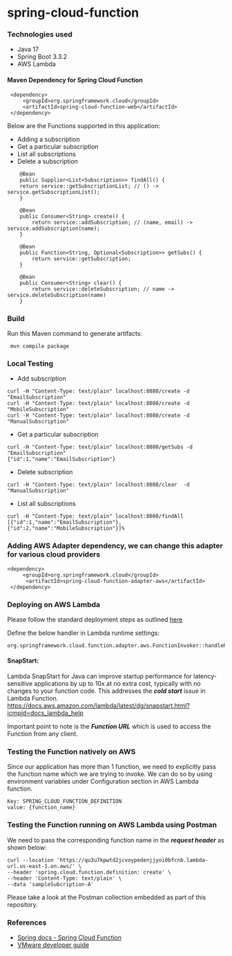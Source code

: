 # spring-cloud-function

### Technologies used
* Java 17
* Spring Boot 3.3.2
* AWS Lambda

####  Maven Dependency for Spring Cloud Function
```
 <dependency>
     <groupId>org.springframework.cloud</groupId>
     <artifactId>spring-cloud-function-web</artifactId>
 </dependency>
```

Below are the Functions supported in this application:

* Adding a subscription
* Get a particular subscription
* List all subscriptions
* Delete a subscription

```
    @Bean
    public Supplier<List<Subscription>> findAll() {
    return service::getSubscriptionList; // () -> service.getSubscriptionList();
    }

    @Bean
    public Consumer<String> create() {
        return service::addSubscription; // (name, email) -> service.addSubscription(name);
    }

    @Bean
    public Function<String, Optional<Subscription>> getSubs() {
        return service::getSubscription;
    }

    @Bean
    public Consumer<String> clear() {
        return service::deleteSubscription; // name -> service.deleteSubscription(name)
    }
 ``` 
### Build
Run this Maven command to generate artifacts:
```
 mvn compile package
```

### Local Testing
* Add subscription
```
curl -H "Content-Type: text/plain" localhost:8080/create -d "EmailSubscription"
curl -H "Content-Type: text/plain" localhost:8080/create -d "MobileSubscription"
curl -H "Content-Type: text/plain" localhost:8080/create -d "ManualSubscription"

```

* Get a particular subscription

```
curl -H "Content-Type: text/plain" localhost:8080/getSubs -d "EmailSubscription"
{"id":1,"name":"EmailSubscription"}
```

* Delete subscription
```
curl -H "Content-Type: text/plain" localhost:8080/clear  -d "ManualSubscription"
```
* List all subscriptions

```
curl -H "Content-Type: text/plain" localhost:8080/findAll                       
[{"id":1,"name":"EmailSubscription"},{"id":2,"name":"MobileSubscription"}]%
```

### Adding AWS Adapter dependency, we can change this adapter for various cloud providers

```
<dependency>
     <groupId>org.springframework.cloud</groupId>
      <artifactId>spring-cloud-function-adapter-aws</artifactId>
 </dependency>
```

### Deploying on AWS Lambda
Please follow the standard deployment steps as outlined [here](https://tanzu.vmware.com/developer/guides/serverless-spring/) 

Define the below handler in Lambda runtime settings:
```
org.springframework.cloud.function.adapter.aws.FunctionInvoker::handleRequest
```
#### **SnapStart:**

Lambda SnapStart for Java can improve startup performance for latency-sensitive applications by up to 10x at no extra cost,
typically with no changes to your function code. This addresses the **_cold start_** issue in Lambda Function.
https://docs.aws.amazon.com/lambda/latest/dg/snapstart.html?icmpid=docs_lambda_help

Important point to note is the **_Function URL_** which is used to access the Function from any client.

### Testing the Function natively on AWS
Since our application has more than 1 function, we need to explicitly pass the function name which we are trying to invoke.
We can do so by using environment variables under Configuration section in AWS Lambda function.
```
Key: SPRING_CLOUD_FUNCTION_DEFINITION
value: {function_name}
```


### Testing the Function running on AWS Lambda using Postman
We need to pass the corresponding function name in the **_request header_** as shown below: 
```
curl --location 'https://qu3u7kpwtd2jcvoypedenjjyoi0bfcnb.lambda-url.us-east-1.on.aws/' \
--header 'spring.cloud.function.definition: create' \
--header 'Content-Type: text/plain' \
--data 'sampleSubcription-A'
```
Please take a look at the Postman collection embedded as part of this repository.

### References
* [Spring docs - Spring Cloud Function ](https://docs.spring.io/spring-cloud-function/docs/current/reference/html/aws.html#_getting_started)
* [VMware developer guide](https://tanzu.vmware.com/developer/guides/serverless-spring/)